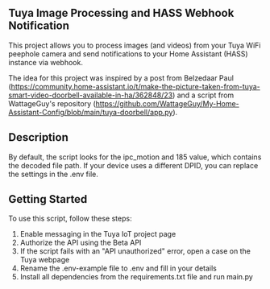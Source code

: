 ## Tuya Image Processing and HASS Webhook Notification
This project allows you to process images (and videos) from your Tuya WiFi peephole camera and send notifications to your Home Assistant (HASS) instance via webhook.

The idea for this project was inspired by a post from Belzedaar Paul (https://community.home-assistant.io/t/make-the-picture-taken-from-tuya-smart-video-doorbell-available-in-ha/362848/23) and a script from WattageGuy's repository (https://github.com/WattageGuy/My-Home-Assistant-Config/blob/main/tuya-doorbell/app.py).

## Description
By default, the script looks for the ipc_motion and 185 value, which contains the decoded file path. If your device uses a different DPID, you can replace the settings in the .env file.

## Getting Started
To use this script, follow these steps:

1. Enable messaging in the Tuya IoT project page
2. Authorize the API using the Beta API
3. If the script fails with an "API unauthorized" error, open a case on the Tuya webpage
4. Rename the .env-example file to .env and fill in your details
5. Install all dependencies from the requirements.txt file and run main.py